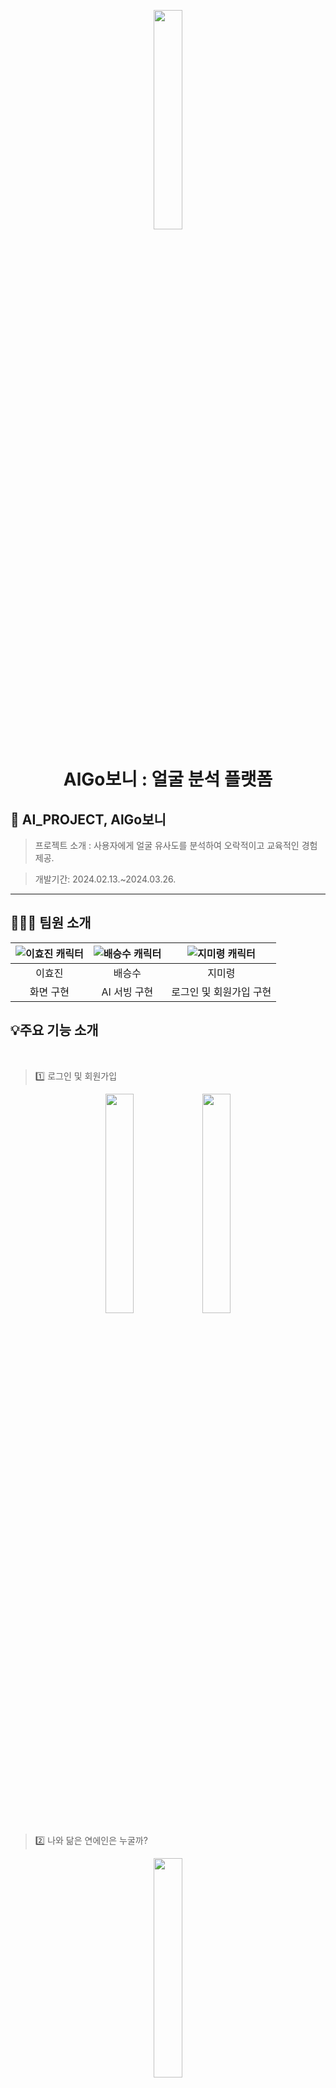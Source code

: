 <p align="center">
  <img src="https://github.com/TEAM-MUJAE/AlGo/assets/132265893/396d38bf-8478-4e8a-862c-cbdf562dcbd4" style="height: 30%; width: 30%;">
</p>

<div align="center">

# AlGo보니 : 얼굴 분석 플랫폼

</div>


## 🎤 AI_PROJECT, AlGo보니

> 프로젝트 소개 : 사용자에게 얼굴 유사도를 분석하여 오락적이고 교육적인 경험 제공.

> 개발기간: 2024.02.13.~2024.03.26.
<hr/>

## 🧑‍🤝‍🧑 팀원 소개
| <div align="center">![이효진 캐릭터](https://github.com/TEAM-MUJAE/.github/assets/132265893/863c86d8-cb8d-40fd-9444-6c00bb8376b9)</div> | <div align="center">![배승수 캐릭터](https://github.com/TEAM-MUJAE/.github/assets/132265893/1356f161-55b1-4c62-895e-f106e8d0079f)</div> | <div align="center">![지미령 캐릭터](https://github.com/TEAM-MUJAE/.github/assets/132265893/edebbc07-197e-4ab8-81c0-eee041bd7129)</div> | 
| ----- | ------- | ------ |
| <div align="center">이효진</div> | <div align="center">배승수</div> | <div align="center">지미령</div> |
| <div align="center">화면 구현</div> | <div align="center">AI 서빙 구현</div> | <div align="center">로그인 및 회원가입 구현</div> |
</hr>

## 💡주요 기능 소개
</br>

> :one: 로그인 및 회원가입
<div align="center">
          <img src="https://github.com/TEAM-MUJAE/AlGo/assets/132265893/0ecaca73-cebd-4d57-91b7-813add182a4b" height= 30%; width= 30%;/>
          <img src="https://github.com/TEAM-MUJAE/AlGo/assets/132265893/4791a6fc-e112-424c-bd18-cdadf3a87b0f" height= 30%; width= 30%;/>
</div>

> :two: 나와 닮은 연에인은 누굴까?
<div align="center">
          <img src="https://github.com/TEAM-MUJAE/AlGo/assets/132265893/3566c59c-9890-4eba-94e5-fc4d906261e4" height= 30%; width= 30%;/>
</div>


> 3️⃣ 너와 나 얼마나 닮았을까?
<div align="center">
          <img src="https://github.com/TEAM-MUJAE/AlGo/assets/132265893/12ea26ff-be9e-431f-ac84-82c25ffa3fe7" height= 30%; width= 30%;/>
</div>

> 4️⃣ 둘 중 누굴 더 닮았을까?
<div align="center">
          <img src="https://github.com/TEAM-MUJAE/AlGo/assets/132265893/a465c4e7-e294-4cdf-b02c-dafc6cd4e20d" height= 30%; width= 30%;/>
</div>


</br>

## 🔧 기술 스택

> Backend <br/>
        <img src="https://img.shields.io/badge/Java-ED8B00?style=flat&logo=openjdk&logoColor=white"/>
        <img src="https://img.shields.io/badge/SpringBoot-6DB33F?style=flat&logo=SpringBoot&logoColor=white"/> <br/>
	
> Frontend <br/>
        <img src="https://img.shields.io/badge/React-61DAFB?style=flat&logo=React&logoColor=white"/><br/>


 > AI Serving <br/>
        <img src="https://img.shields.io/badge/Python-3776AB?style=flat&logo=python&logoColor=white"/>
        <img src="https://img.shields.io/badge/FastAPI-009688?style=flat&logo=fastapi&logoColor=white"/> 
        <img src="https://img.shields.io/badge/PyTorch-EE4C2C?style=flat&logo=pytorch&logoColor=white"/> 
        <img src="https://img.shields.io/badge/Anaconda-44A833?style=flat&logo=anaconda&logoColor=white"/><br/>
	
> Database <br/>
        <img src="https://img.shields.io/badge/MySQL-4479A1?style=flat&logo=MySQL&logoColor=white"/><br/>

 > Server <br/>
        <img src="https://img.shields.io/badge/AWS-232F3E?style=flat&logo=amazon-aws&logoColor=white"/> <br/>
       <img src="https://img.shields.io/badge/ApacheTomcat-F8DC75?style=flat&logo=ApacheTomcat&logoColor=white"/> <br/>
        
	
> Environment <br/>
        <img src="https://img.shields.io/badge/Intellij IDEA-000000?style=flat&logo=IntellijIDEA&logoColor=white"/> 
        <img src="https://img.shields.io/badge/Visual Studio Code-007ACC?style=flat&logo=visualstudiocode&logoColor=white"/>
        <img src="https://img.shields.io/badge/Android Studio-3DDC84?style=flat&logo=androidstudio&logoColor=white"/>

 
> Communication <br/>
 	<img src="https://img.shields.io/badge/Notion-000000?style=flat&logo=Notion&logoColor=white"/>
	<img src="https://img.shields.io/badge/GitHub-000000?style=flat&logo=Github&logoColor=white"/> <br/>
	<img src="https://img.shields.io/badge/Slack-000000?style=flat&logo=slack&logoColor=white"/> <br/>
	<img src="https://img.shields.io/badge/GoogleDrive-4285F4?style=flat&logo=googledrive&logoColor=white"/> <br/>


## 🔧 AI 모델
[DeepFace](https://github.com/serengil/deepface)

[dlib Face landmark](http://dlib.net/face_landmark_detection.py.html)

[openCV SIFT](https://docs.opencv.org/4.x/da/df5/tutorial_py_sift_intro.html)


## 🎬 시연 영상
![시연영상](https://github.com/TEAM-MUJAE/AlGo/assets/132265893/f9fe31e1-ef6e-40be-ac51-266d882c9a0c)

- [링크](https://github.com/TEAM-MUJAE/AlGo/assets/132265893/f1f3295a-af93-4c5a-834f-9e07c4ed5031
)


</br>

## 📖 Repository

📑[Frontend Repository](https://github.com/TEAM-MUJAE/Face_AI_Model_Service_FE.git) <br/>
📑[Backend Repository](https://github.com/TEAM-MUJAE/Face_AI_Model_Service_BE.git) <br/>
📑[AI Serving Repository](https://github.com/TEAM-MUJAE/Face_AI_Model_Service_AI_Serving.git) <br/>
